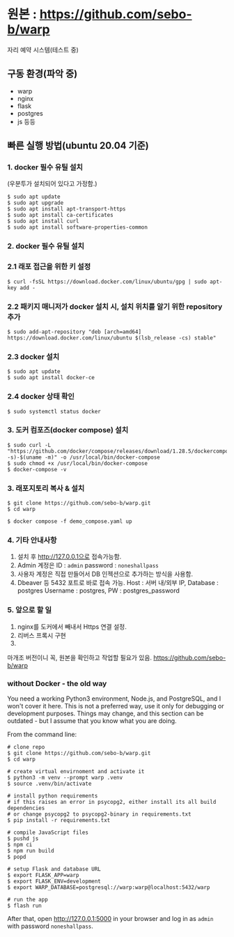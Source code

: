 # 원본 : https://github.com/sebo-b/warp
자리 예약 시스템(테스트 중)


## 구동 환경(파악 중)
- warp
- nginx
- flask
- postgres
- js 등등


## 빠른 실행 방법(ubuntu 20.04 기준)
### 1. docker 필수 유틸 설치
(우분투가 설치되어 있다고 가정함.)
```
$ sudo apt update
$ sudo apt upgrade
$ sudo apt install apt-transport-https
$ sudo apt install ca-certificates
$ sudo apt install curl
$ sudo apt install software-properties-common
```
### 2. docker 필수 유틸 설치

### 2.1 래포 접근을 위한 키 설정
```
$ curl -fsSL https://download.docker.com/linux/ubuntu/gpg | sudo apt-key add -
```
### 2.2 패키지 매니저가 docker 설치 시, 설치 위치를 알기 위한 repository 추가
```
$ sudo add-apt-repository "deb [arch=amd64] https://download.docker.com/linux/ubuntu $(lsb_release -cs) stable" 
```

### 2.3 docker 설치
```
$ sudo apt update
$ sudo apt install docker-ce
```

### 2.4 docker 상태 확인
```
$ sudo systemctl status docker
```

### 3. 도커 컴포즈(docker compose) 설치
```
$ sudo curl -L "https://github.com/docker/compose/releases/download/1.28.5/dockercompose-$(uname -s)-$(uname -m)" -o /usr/local/bin/docker-compose
$ sudo chmod +x /usr/local/bin/docker-compose
$ docker-compose -v 

```

### 3. 래포지토리 복사 & 설치
```
$ git clone https://github.com/sebo-b/warp.git
$ cd warp

$ docker compose -f demo_compose.yaml up
```

### 4. 기타 안내사항
1. 설치 후 http://127.0.0.1으로 접속가능함.
2. Admin 계정은 ID : `admin` password : `noneshallpass`
3. 사용자 계정은 직접 만들어서 DB 인젝션으로 추가하는 방식을 사용함.
4. Dbeaver 등 5432 포트로 바로 접속 가능.
Host : 서버 내/외부 IP, Database : postgres
Username : postgres, PW : postgres_password


### 5. 앞으로 할 일
1. nginx를 도커에서 빼내서 Https 연결 설정.
2. 리버스 프록시 구현
3. 

마개조 버전이니 꼭, 원본을 확인하고 작업할 필요가 있음.
https://github.com/sebo-b/warp

### without Docker - the old way

You need a working Python3 environment, Node.js, and PostgreSQL, and I won't cover it here. This is not a preferred way, use it only for debugging or development purposes. Things may change, and this section can be outdated - but I assume that you know what you are doing.

From the command line:

```
# clone repo
$ git clone https://github.com/sebo-b/warp.git
$ cd warp

# create virtual envirnoment and activate it
$ python3 -m venv --prompt warp .venv
$ source .venv/bin/activate

# install python requirements
# if this raises an error in psycopg2, either install its all build dependencies
# or change psycopg2 to psycopg2-binary in requirements.txt
$ pip install -r requirements.txt

# compile JavaScript files
$ pushd js
$ npm ci
$ npm run build
$ popd

# setup Flask and database URL
$ export FLASK_APP=warp
$ export FLASK_ENV=development
$ export WARP_DATABASE=postgresql://warp:warp@localhost:5432/warp

# run the app
$ flash run
```

After that, open http://127.0.0.1:5000 in your browser and log in as `admin` with password `noneshallpass`.

